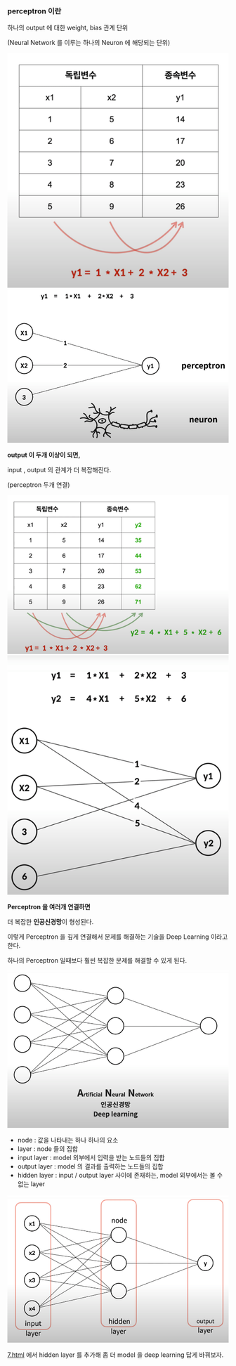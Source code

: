 ### perceptron 이란

하나의 output 에 대한 weight, bias 관계 단위

(Neural Network 를 이루는 하나의 Neuron 에 해당되는 단위)

![img_2.png](img_2.png)
![img.png](img.png)

**output 이 두개 이상이 되면,**

input , output 의 관계가 더 복잡해진다.

(perceptron 두개 연결)

![img_3.png](img_3.png)
![img_4.png](img_4.png)


**Perceptron 을 여러개 연결하면**

더 복잡한 **인공신경망**이 형성된다.

이렇게 Perceptron 을 깊게 연결해서 문제를 해결하는 기술을 Deep Learning 이라고 한다.

하나의 Perceptron 일때보다 훨씬 복잡한 문제를 해결할 수 있게 된다.

![img_6.png](img_6.png)


- node : 값을 나타내는 하나 하나의 요소
- layer : node 들의 집합
- input layer : model 외부에서 입력을 받는 노드들의 집합
- output layer : model 의 결과를 출력하는 노드들의 집합
- hidden layer : input / output layer 사이에 존재하는, model 외부에서는 볼 수 없는 layer 

![img_7.png](img_7.png)

[7.html](7.html) 에서 hidden layer 를 추가해 좀 더 model 을 deep learning 답게 바꿔보자.
